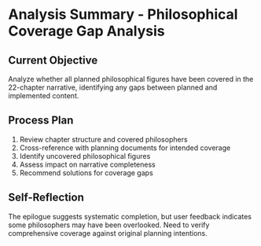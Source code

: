 # Analysis Summary - Philosophical Coverage Gap Analysis

## Current Objective
Analyze whether all planned philosophical figures have been covered in the 22-chapter narrative, identifying any gaps between planned and implemented content.

## Process Plan
1. Review chapter structure and covered philosophers
2. Cross-reference with planning documents for intended coverage
3. Identify uncovered philosophical figures
4. Assess impact on narrative completeness
5. Recommend solutions for coverage gaps

## Self-Reflection
The epilogue suggests systematic completion, but user feedback indicates some philosophers may have been overlooked. Need to verify comprehensive coverage against original planning intentions.

